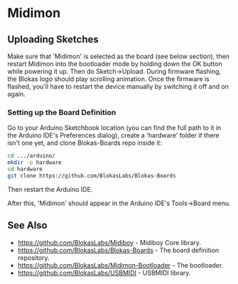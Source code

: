 # Midimon

## Uploading Sketches

Make sure that 'Midimon' is selected as the board (see below section), then restart Midimon into the bootloader
mode by holding down the OK button while powering it up. Then do Sketch->Upload. During firmware
flashing, the Blokas logo should play scrolling animation. Once the firmware is flashed, you'll
have to restart the device manually by switching it off and on again.


### Setting up the Board Definition

Go to your Arduino Sketchbook location (you can find the full path to it in the Arduino IDE's Preferences dialog),
create a 'hardware' folder if there isn't one yet, and clone Blokas-Boards repo inside it:

```sh
cd .../arduino/
mkdir -p hardware
cd hardware
git clone https://github.com/BlokasLabs/Blokas-Boards
```
Then restart the Arduino IDE.

After this, 'Midimon' should appear in the Arduino IDE's Tools->Board menu.

## See Also
* https://github.com/BlokasLabs/Midiboy - Midiboy Core library.
* https://github.com/BlokasLabs/Blokas-Boards - The board definition repository.
* https://github.com/BlokasLabs/Midimon-Bootloader - The bootloader.
* https://github.com/BlokasLabs/USBMIDI - USBMIDI library.
